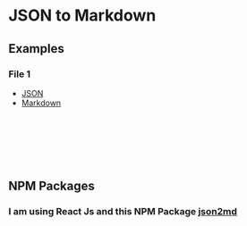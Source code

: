 # JSON to Markdown

## Examples

### File 1

- [JSON](./src/data/file1.json)
- [Markdown](./src/markdown/file1.md)


<br/>
<br/>
<br/>
<br/>
<br/>

## NPM Packages

### I am using React Js and this NPM Package [json2md](https://www.npmjs.com/package/json2md)
